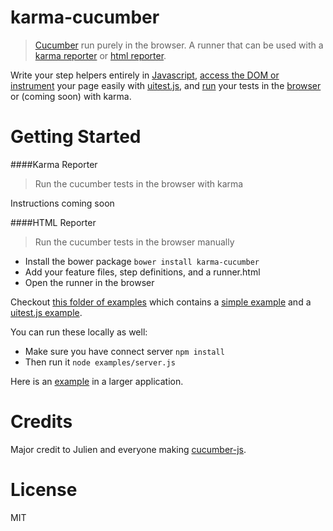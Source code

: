 # karma-cucumber

> [Cucumber](https://github.com/cucumber/cucumber-js) run purely in the browser. A runner that can be used with a [karma reporter](#karma-reporter) or [html reporter](#html-reporter).

Write your step helpers entirely in [Javascript](https://github.com/jperl/karma-cucumber/blob/master/examples/uitest/features/step_definitions/myStepDefinitions.js), [access the DOM or instrument](https://github.com/jperl/karma-cucumber/blob/master/examples/uitest/features/step_definitions/myStepDefinitions.js#L20) your page easily with [uitest.js](https://github.com/tigbro/uitest.js), and [run](http://jperl.github.com/karma-cucumber/examples/uitest/CucumberFeatureRunner.html) your tests in the [browser](https://github.com/jperl/karma-cucumber/blob/master/examples/uitest/CucumberFeatureRunner.html) or (coming soon) with karma.

# Getting Started 

####Karma Reporter

> Run the cucumber tests in the browser with karma

Instructions coming soon

####HTML Reporter

> Run the cucumber tests in the browser manually

- Install the bower package `bower install karma-cucumber`
- Add your feature files, step definitions, and a runner.html
- Open the runner in the browser

Checkout [this folder of examples](https://github.com/jperl/karma-cucumber/tree/master/examples) which contains a [simple example](http://jperl.github.com/karma-cucumber/examples/simple/CucumberFeatureRunner.html) and a [uitest.js example](http://jperl.github.com/karma-cucumber/examples/uitest/CucumberFeatureRunner.html). 

You can run these locally as well:

- Make sure you have connect server `npm install`
- Then run it `node examples/server.js`

Here is an [example](https://github.com/jperl/angular-jquery-mobile/tree/master/test/features) in a larger application.

# Credits

Major credit to Julien and everyone making [cucumber-js](https://github.com/cucumber/cucumber-js).

# License

MIT